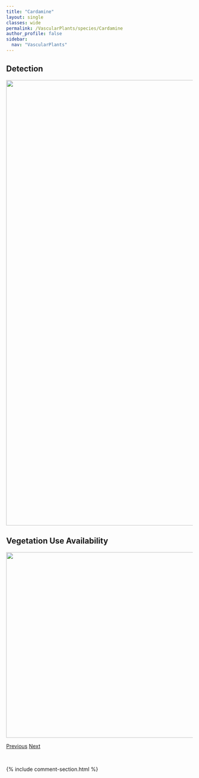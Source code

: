 ```yaml
---
title: "Cardamine"
layout: single
classes: wide
permalink: /VascularPlants/species/Cardamine
author_profile: false
sidebar:
  nav: "VascularPlants"
---
```


<h2>Detection</h2>

<a href="https://drive.google.com/uc?export=view&id=1ak5LKm8beWVg5B3Jba1NLMx8fS8HsjlY">
<img src="https://drive.google.com/uc?export=view&id=1ak5LKm8beWVg5B3Jba1NLMx8fS8HsjlY" height = "1200" width = "800">
</a>


<h2>Vegetation Use Availability</h2>

<a href="https://drive.google.com/uc?export=view&id=1LLsi37b4damtUe_Zi5oZyWci96Mk8JV2">
<img src="https://drive.google.com/uc?export=view&id=1LLsi37b4damtUe_Zi5oZyWci96Mk8JV2" height = "500" width = "1000">
</a>


<a href="/DevelopmentWebsite/VascularPlants/species/CaraganaArborescens" class="pagination--pager" title="Caragana arborescens">Previous</a> <a href="/DevelopmentWebsite/VascularPlants/species/CardaminePensylvanica" class="pagination--pager" title="Cardamine pensylvanica">Next</a>

<p>&nbsp;</p>

{% include comment-section.html %}
